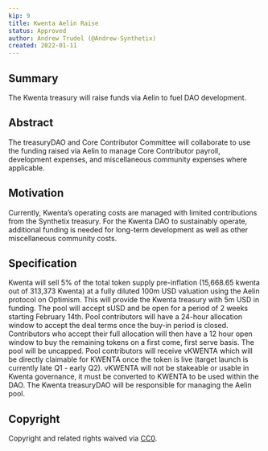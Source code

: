 ```yaml
---
kip: 9
title: Kwenta Aelin Raise
status: Approved
author: Andrew Trudel (@Andrew-Synthetix)
created: 2022-01-11
---
```


## Summary

The Kwenta treasury will raise funds via Aelin to fuel DAO development. 

## Abstract

The treasuryDAO and Core Contributor Committee will collaborate to use the funding raised via Aelin to manage Core Contributor payroll, development expenses, and miscellaneous community expenses where applicable. 

## Motivation

Currently, Kwenta’s operating costs are managed with limited contributions from the Synthetix treasury. For the Kwenta DAO to sustainably operate, additional funding is needed for long-term development as well as other miscellaneous community costs. 

## Specification

Kwenta will sell 5% of the total token supply pre-inflation (15,668.65 kwenta out of 313,373 Kwenta) at a fully diluted 100m USD valuation using the Aelin protocol on Optimism. This will provide the Kwenta treasury with 5m USD in funding. The pool will accept sUSD and be open for a period of 2 weeks starting February 14th. Pool contributors will have a 24-hour allocation window to accept the deal terms once the buy-in period is closed. Contributors who accept their full allocation will then have a 12 hour open window to buy the remaining tokens on a first come, first serve basis. The pool will be uncapped. Pool contributors will receive vKWENTA which will be directly claimable for KWENTA once the token is live (target launch is currently late Q1 - early Q2). vKWENTA will not be stakeable or usable in Kwenta governance, it must be converted to KWENTA to be used within the DAO. The Kwenta treasuryDAO will be responsible for managing the Aelin pool. 

## Copyright

Copyright and related rights waived via [CC0](https://creativecommons.org/publicdomain/zero/1.0/).
